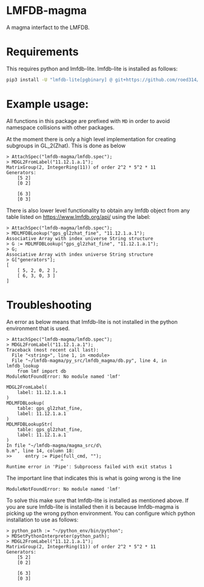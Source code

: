 # LMFDB-magma
A magma interfact to the LMFDB.

# Requirements

This requires python and lmfdb-lite. lmfdb-lite is installed as follows:
```bash
pip3 install -U "lmfdb-lite[pgbinary] @ git+https://github.com/roed314/lmfdb-lite.git"
```

# Example usage:

All functions in this package are prefixed with `MD` in order to avoid namespace collisions with other packages.

At the moment there is only a high level implementation for creating subgroups
in GL_2(Zhat). This is done as below

```magma
> AttachSpec("lmfdb-magma/lmfdb.spec");
> MDGL2FromLabel("11.12.1.a.1");
MatrixGroup(2, IntegerRing(11)) of order 2^2 * 5^2 * 11
Generators:
    [5 2]
    [0 2]

    [6 3]
    [0 3]
```

There is also lower level functionality to obtain any lmfdb object from any table listed on https://www.lmfdb.org/api/ using the label:
```magma
> AttachSpec("lmfdb-magma/lmfdb.spec");
> MDLMFDBLookup("gps_gl2zhat_fine", "11.12.1.a.1");
Associative Array with index universe String structure
> G := MDLMFDBLookup("gps_gl2zhat_fine", "11.12.1.a.1");
> G;
Associative Array with index universe String structure
> G["generators"];
[
    [ 5, 2, 0, 2 ],
    [ 6, 3, 0, 3 ]
]
```

# Troubleshooting

An error as below means that lmfdb-lite is not installed in the python
environment that is used. 
```magma
> AttachSpec("lmfdb-magma/lmfdb.spec");
> MDGL2FromLabel("11.12.1.a.1");
Traceback (most recent call last):
  File "<string>", line 1, in <module>
  File "~/lmfdb-magma/py_src/lmfdb_magma/db.py", line 4, in lmfdb_lookup
    from lmf import db
ModuleNotFoundError: No module named 'lmf'

MDGL2FromLabel(
    label: 11.12.1.a.1
)
MDLMFDBLookup(
    table: gps_gl2zhat_fine,
    label: 11.12.1.a.1
)
MDLMFDBLookupStr(
    table: gps_gl2zhat_fine,
    label: 11.12.1.a.1
)
In file "~/lmfdb-magma/magma_src/d\
b.m", line 14, column 18:
>>     entry := Pipe(full_cmd, "");
                    ^
Runtime error in 'Pipe': Subprocess failed with exit status 1
```

The important line that indicates this is what is going wrong is the line
```
ModuleNotFoundError: No module named 'lmf'
```

To solve this make sure that lmfdb-lite is installed as mentioned above. If you are sure lmfdb-lite is installed then it is because lmfdb-magma is picking up the wrong python environment. You can configure which python installation to use as follows:

```magma
> python_path := "~/python_env/bin/python";
> MDSetPythonInterpreter(python_path);
> MDGL2FromLabel("11.12.1.a.1");                                               
MatrixGroup(2, IntegerRing(11)) of order 2^2 * 5^2 * 11
Generators:
    [5 2]
    [0 2]

    [6 3]
    [0 3]
```

